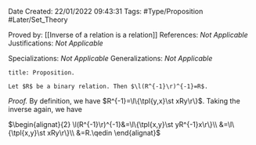 <div class="topSpace"></div>

Date Created: 22/01/2022 09:43:31
Tags: #Type/Proposition #Later/Set_Theory

Proved by: [[Inverse of a relation is a relation]]
References: <i>Not Applicable</i>
Justifications: <i>Not Applicable</i>

Specializations: <i>Not Applicable</i>
Generalizations: <i>Not Applicable</i>

``` ad-Proposition
title: Proposition.

Let $R$ be a binary relation. Then $\l(R^{-1}\r)^{-1}=R$.

```

<i>Proof.</i> By definition, we have $R^{-1}=\l\{\tpl{y,x}\st xRy\r\}$. Taking the inverse again, we have

$\begin{alignat}{2}
    \l(R^{-1}\r)^{-1}&=\l\{\tpl{x,y}\st yR^{-1}x\r\}\\
    &=\l\{\tpl{x,y}\st xRy\r\}\\
    &=R.\qedin
\end{alignat}$

